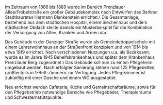 Im Zeitraum von 1886 bis 1889 wurde im Bereich Prenzlauer Allee/Fröbelstraße ein großer Gebäudekomplex nach Entwürfen des Berliner Stadtbaurates Hermann Blankenstein errichtet.\\
Die Gesamtanlage, bestehend aus dem städtischen Hospital, einem Siechenhaus und dem städtischen Obdach stellte damals ein Musterbeispiel für die Kombination der Versorgung von Alten, Kranken und Armen dar.

Das Gebäude in der Danziger Straße wurde als Gemeindedoppelschule mit einem Lehrerwohnhaus an der Straßenfront konzipiert und von 1914 bis etwa 1919 errichtet. Nach verschiedenen Nutzungen u.a. als Bezirksamt, wurde es im Jahre 1945 Behelfskrankenhaus und später dem Krankenhaus Prenzlauer Berg zugeordnet.\\
Das Gebäude soll nun zu einem Pflegeheim umgebaut werden. Nach erfolgter Sanierung stehen rund 125 Pflegebetten, größtenteils in 1-Bett-Zimmern zur Verfügung. Jedes Pflegezimmer ist zukünftig mit einer Dusche und einem WC ausgestattet.

Neu errichtet werden Cafeteria, Küche und Gemeinschaftsräume, sowie für den Pflegebetrieb notwendige Bereiche wie Pflegebäder, Therapieräume und Schwesternstützpunkte.
